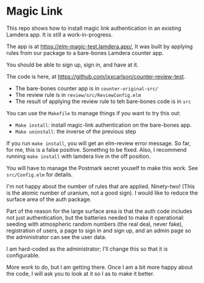 # Magic Link

This repo shows how to install magic link authentication in an existing Lamdera app.
It is still a work-in-progress.

The app is at https://elm-magic-test.lamdera.app/, It was built by applying rules 
from our package to a bare-bones Lamdera counter app.

You should be able to sign up, sign in, and have at it.

The code is here, at https://github.com/jxxcarlson/counter-review-test.

- The bare-bones counter app is in `counter-original-src/`
- The review rule is in `review/src/ReviewConfig.elm`
- The result of applying the review rule to teh bare-bones code is in `src`

You can use the `Makefile` to manage things if you want to try this out:

- `Make install`: install magic-link authentication on the bare-bones app.
- `Make uninstall`: the inverse of the previous step

If you run `make install`, you will get an elm-review error message.  So far,
for me, this is a false positive.  Somethng to be fixed.  Also, I recommend
running `make install` with lamdera live in the off position.

You will have to manage the Postmark secret youself to make this work.
See `src/Config.elm` for details.

I'm not happy about the number of rules that are applied.  Ninety-two! (This is the atomic number of uranium, not a good sign).  I would like to reduce the surface area of the auth package.

Part of the reason for the large surface area is that the auth code includes not just authentication, but the batteries needed to make it operational: seeding with atmospheric random numbers (the real deal, never fake), registration of users, a page to sign in and sign up, and an admin page so the administrator can see the user data.

I am hard-coded as the administrator; I'll change this so that it is configurable.

More work to do, but I am getting there.  Once I am a bit more happy about the
code, I will ask you to look at it so I as to make it better.


